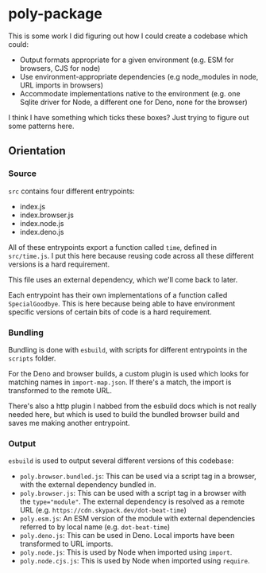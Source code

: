 # poly-package

This is some work I did figuring out how I could create a codebase which could:

- Output formats appropriate for a given environment (e.g. ESM for browsers, CJS for node)
- Use environment-appropriate dependencies (e.g node_modules in node, URL imports in browsers)
- Accommodate implementations native to the environment (e.g. one Sqlite driver for Node, a different one for Deno, none for the browser)

I think I have something which ticks these boxes? Just trying to figure out some patterns here.

## Orientation

### Source

`src` contains four different entrypoints:

- index.js
- index.browser.js
- index.node.js
- index.deno.js

All of these entrypoints export a function called `time`, defined in `src/time.js`. I put this here because reusing code across all these different versions is a hard requirement.

This file uses an external dependency, which we'll come back to later.

Each entrypoint has their own implementations of a function called `SpecialGoodbye`. This is here because being able to have environment specific versions of certain bits of code is a hard requirement.

### Bundling

Bundling is done with `esbuild`, with scripts for different entrypoints in the `scripts` folder.

For the Deno and browser builds, a custom plugin is used which looks for matching names in `import-map.json`. If there's a match, the import is transformed to the remote URL.

There's also a http plugin I nabbed from the esbuild docs which is not really needed here, but which is used to build the bundled browser build and saves me making another entrypoint.

### Output

`esbuild` is used to output several different versions of this codebase:

- `poly.browser.bundled.js`: This can be used via a script tag in a browser, with the external dependency bundled in.
- `poly.browser.js`: This can be used with a script tag in a browser with the `type="module"`. The external dependency is resolved as a remote URL (e.g. `https://cdn.skypack.dev/dot-beat-time`)
- `poly.esm.js`: An ESM version of the module with external dependencies referred to by local name (e.g. `dot-beat-time`)
- `poly.deno.js`: This can be used in Deno. Local imports have been transformed to URL imports.
- `poly.node.js`: This is used by Node when imported using `import`.
- `poly.node.cjs.js`: This is used by Node when imported using `require`.

